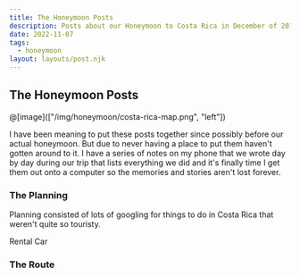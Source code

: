 ```yaml
---
title: The Honeymoon Posts
description: Posts about our Honeymoon to Costa Rica in December of 2018
date: 2022-11-07
tags:
  - honeymoon
layout: layouts/post.njk
---
```


## The Honeymoon Posts

@[image](["/img/honeymoon/costa-rica-map.png", "left"])

I have been meaning to put these posts together since possibly before our actual honeymoon. But due to never having a place to put them haven't gotten around to it. I have a series of notes on my phone that we wrote day by day during our trip that lists everything we did and it's finally time I get them out onto a computer so the memories and stories aren't lost forever.


### The Planning

Planning consisted of lots of googling for things to do in Costa Rica that weren't quite so touristy.

Rental Car

### The Route


